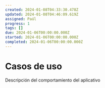 ```yaml
---
created: 2024-01-08T04:33:30.478Z
updated: 2024-01-08T04:46:09.619Z
assigned: Paúl
progress: 1
tags: []
due: 2024-01-06T00:00:00.000Z
started: 2024-01-06T00:00:00.000Z
completed: 2024-01-06T00:00:00.000Z
---
```


# Casos de uso

Descripción del comportamiento del aplicativo
